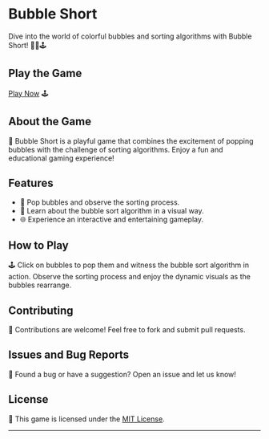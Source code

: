 # Bubble Short

Dive into the world of colorful bubbles and sorting algorithms with Bubble Short! 🎈🔄🕹️

## Play the Game

[Play Now](https://your-username.github.io/bubble-short/) 🕹️

## About the Game

📜 Bubble Short is a playful game that combines the excitement of popping bubbles with the challenge of sorting algorithms. Enjoy a fun and educational gaming experience!

## Features

- 🎈 Pop bubbles and observe the sorting process.
- 🔄 Learn about the bubble sort algorithm in a visual way.
- 🌐 Experience an interactive and entertaining gameplay.

## How to Play

🕹️ Click on bubbles to pop them and witness the bubble sort algorithm in action. Observe the sorting process and enjoy the dynamic visuals as the bubbles rearrange.

## Contributing

🤝 Contributions are welcome! Feel free to fork and submit pull requests.

## Issues and Bug Reports

🐛 Found a bug or have a suggestion? Open an issue and let us know!

## License

📄 This game is licensed under the [MIT License](LICENSE).

---
